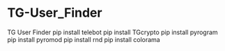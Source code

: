 # TG-User_Finder
TG User Finder
pip install telebot
pip install TGcrypto
pip install pyrogram
pip install pyromod
pip install rnd
pip install colorama
